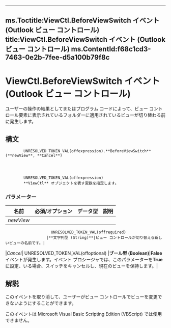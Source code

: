

---
ms.Toctitle:ViewCtl.BeforeViewSwitch イベント (Outlook ビュー コントロール)
title:ViewCtl.BeforeViewSwitch イベント (Outlook ビュー コントロール)
ms.ContentId:f68c1cd3-7463-0e2b-7fee-d5a100b79f8c
---
# ViewCtl.BeforeViewSwitch イベント (Outlook ビュー コントロール)




ユーザーの操作の結果としてまたはプログラム コードによって、ビュー コントロール要素に表示されているフォルダーに適用されているビューが切り替わる前に発生します。

## 構文

            UNRESOLVED_TOKEN_VAL(offexpression).**BeforeViewSwitch**(**newView**, **Cancel**)




            UNRESOLVED_TOKEN_VAL(offexpression)
            **ViewCtl** オブジェクトを表す変数を指定します。

### パラメーター

|**名前**|**必須/オプション**|**データ型**|**説明**|
|---|---|---|---|
|*newView*|
                        UNRESOLVED_TOKEN_VAL(offrequired)
                      |**文字列型 (String)**|ビュー コントロールが切り替える新しいビューの名前です。|
|*Cancel*|
                        UNRESOLVED_TOKEN_VAL(offoptional)
                      |**ブール型 (Boolean)**|**False**イベントが発生します。イベント プロシージャでは、このパラメーターを**True**に設定、いる場合、スイッチをキャンセルし、現在のビューを保持します。|





## 解説
このイベントを取り消して、ユーザーがビュー コントロールでビューを変更できないようにすることができます。



このイベントは Microsoft Visual Basic Scripting Edition (VBScript) では使用できません。






